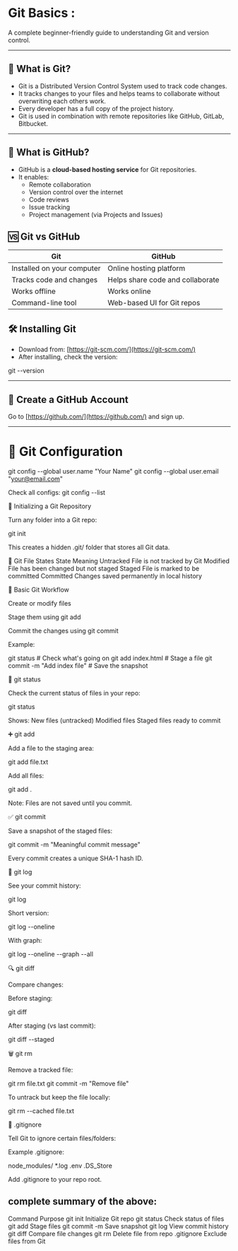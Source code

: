 # Git Basics :
A complete beginner-friendly guide to understanding Git and version control.

---
## 📌 What is Git?
- Git is a Distributed Version Control System used to track code changes.
- It tracks changes to your files and helps teams to collaborate without overwriting each others work.
- Every developer has a full copy of the project history.
- Git is used in combination with remote repositories like GitHub, GitLab, Bitbucket.

---
## 📌 What is GitHub?

- GitHub is a **cloud-based hosting service** for Git repositories.
- It enables:
  - Remote collaboration
  - Version control over the internet
  - Code reviews
  - Issue tracking
  - Project management (via Projects and Issues)

## 🆚 Git vs GitHub

| Git | GitHub |
|-----|--------|
| Installed on your computer | Online hosting platform |
| Tracks code and changes | Helps share code and collaborate |
| Works offline | Works online |
| Command-line tool | Web-based UI for Git repos |

## 🛠️ Installing Git

- Download from: [https://git-scm.com/](https://git-scm.com/)
- After installing, check the version:

git --version

---

## 📝 Create a GitHub Account

Go to [https://github.com/](https://github.com/) and sign up.

---

# 🔧 Git Configuration

git config --global user.name "Your Name"
git config --global user.email "your@email.com"

Check all configs: 
git config --list

📁 Initializing a Git Repository

Turn any folder into a Git repo:

git init


This creates a hidden .git/ folder that stores all Git data.

🧾 Git File States
State	    Meaning
Untracked	File is not tracked by Git
Modified	File has been changed but not staged
Staged	    File is marked to be committed
Committed	Changes saved permanently in local history

📌 Basic Git Workflow

Create or modify files

Stage them using git add

Commit the changes using git commit

Example:

git status                     # Check what's going on
git add index.html             # Stage a file
git commit -m "Add index file" # Save the snapshot

📝 git status

Check the current status of files in your repo:

git status


Shows:
New files (untracked)
Modified files
Staged files ready to commit

➕ git add

Add a file to the staging area:

git add file.txt

Add all files:

git add .

Note: Files are not saved until you commit.

✅ git commit

Save a snapshot of the staged files:

git commit -m "Meaningful commit message"

Every commit creates a unique SHA-1 hash ID.

📖 git log

See your commit history:

git log


Short version:

git log --oneline


With graph:

git log --oneline --graph --all

🔍 git diff

Compare changes:

Before staging:

git diff

After staging (vs last commit):

git diff --staged

🗑️ git rm

Remove a tracked file:

git rm file.txt
git commit -m "Remove file"

To untrack but keep the file locally:

git rm --cached file.txt

📂 .gitignore

Tell Git to ignore certain files/folders:

Example .gitignore:

node_modules/
*.log
.env
.DS_Store


Add .gitignore to your repo root.


## complete summary of the above:

Command	            Purpose
git init	        Initialize Git repo
git status	        Check status of files
git add	            Stage files
git commit -m	    Save snapshot
git log	            View commit history
git diff	        Compare file changes
git rm	            Delete file from repo
.gitignore	        Exclude files from Git

